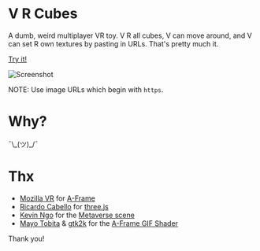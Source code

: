 # V R Cubes
A dumb, weird multiplayer VR toy. V R all cubes, V can move around, and V can set R own textures by pasting in URLs. That's pretty much it.

[Try it!](http://okaybenji.itch.io/v-r-cubes)

![Screenshot](https://media.giphy.com/media/26xBStb0HrOW275lK/giphy.gif)

NOTE: Use image URLs which begin with `https`.

# Why?
¯\\\_(ツ)_/¯

# Thx

* [Mozilla VR](https://mozvr.com) for [A-Frame](http://aframe.io)
* [Ricardo Cabello](https://github.com/mrdoob) for [three.js](https://threejs.org)
* [Kevin Ngo](https://github.com/ngokevin) for the [Metaverse scene](https://aframe.io/examples/showcase/hello-metaverse)
* [Mayo Tobita](https://github.com/mayognaise) & [gtk2k](https://github.com/gtk2k) for the [A-Frame GIF Shader](https://github.com/mayognaise/aframe-gif-shader)

Thank you!
